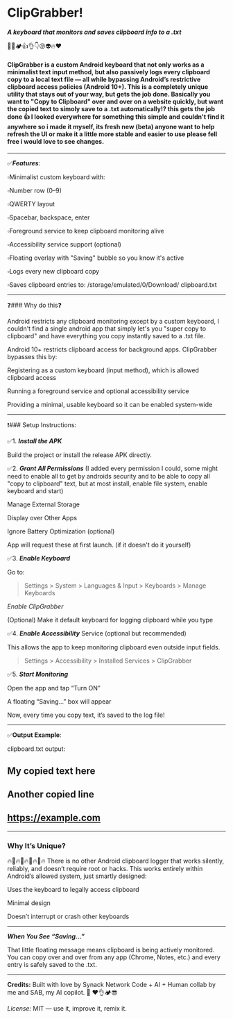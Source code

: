 # ClipGrabber!
***A keyboard that monitors and saves clipboard info to a .txt***

  💯✅🏕️👍👌👇😜👽🔥♥️

#### ClipGrabber is a custom Android keyboard that not only works as a minimalist text input method, but also passively logs every clipboard copy to a local text file — all while bypassing Android’s restrictive clipboard access policies (Android 10+). This is a completely unique utility that stays out of your way, but gets the job done. Basically you want to "Copy to Clipboard" over and over on a website quickly, but want the copied text to simoly save to a .txt automatically!? this gets the job done 👍 I looked everywhere for something this simple and couldn't find it anywhere so i made it myself, its fresh new (beta) anyone want to help refresh the UI or make it a little more stable and easier to use please fell free i would love to see changes.

---

✅***Features***:

▫️Minimalist custom keyboard with:

▫️Number row (0–9)

▫️QWERTY layout

▫️Spacebar, backspace, enter

▫️Foreground service to keep 
  clipboard monitoring alive

▫️Accessibility service support 
  (optional)

▫️Floating overlay with "Saving" 
   bubble so you know it's active

▫️Logs every new clipboard copy

▫️Saves clipboard entries to:
  /storage/emulated/0/Download/
  clipboard.txt

-------

❓### Why do this❓

Android restricts any clipboard monitoring except by a custom keyboard, I couldn't find a single android app that simply let's you "super copy to clipboard" and have everything you copy instantly saved to a .txt file.

Android 10+ restricts clipboard access for background apps. ClipGrabber bypasses this by:

Registering as a custom keyboard (input method), which is allowed clipboard access

Running a foreground service and optional accessibility service

Providing a minimal, usable keyboard so it can be enabled system-wide

-------

❗### Setup Instructions:

✅1. ***Install the APK***

Build the project or install the release APK directly.

✅2. ***Grant All Permissions***
(I added every permission I could, some might need to enable all to get by androids security and to be able to copy all "copy to clipboard" text, but at most install, enable file system, enable keyboard and start)

Manage External Storage

Display over Other Apps

Ignore Battery Optimization
(optional)

App will request these at first launch.
(if it doesn't do it yourself)

✅3. ***Enable Keyboard***

Go to:

> Settings > System > Languages & Input > Keyboards > Manage Keyboards

*Enable ClipGrabber*

(Optional) Make it default keyboard for logging clipboard while you type

✅4. ***Enable Accessibility*** Service (optional but recommended)

This allows the app to keep monitoring clipboard even outside input fields.

> Settings > Accessibility > Installed Services > ClipGrabber

✅5. ***Start Monitoring***

Open the app and tap “Turn ON”

A floating “Saving…” box will appear

Now, every time you copy text, it’s saved to the log file!

-------

✅**Output Example**:

clipboard.txt output:

My copied text here
---
Another copied line
---
https://example.com
---

-------

### Why It’s Unique? 
🔥💯🔥💯🔥💯🔥💯🔥
There is no other Android clipboard logger that works silently, reliably, and doesn’t require root or hacks. This works entirely within Android’s allowed system, just smartly designed:

Uses the keyboard to legally access clipboard

Minimal design

Doesn’t interrupt or crash other keyboards

-------

***When You See “Saving…”***

That little floating message means clipboard is being actively monitored. You can copy over and over from any app (Chrome, Notes, etc.) and every entry is safely saved to the .txt.

-------

**Credits:**
Built with love by Synack Network
Code + AI + Human collab by me and SAB, my AI copilot. 💯 ❤️👌🏕️😎

*License:*
MIT — use it, improve it, remix it.
